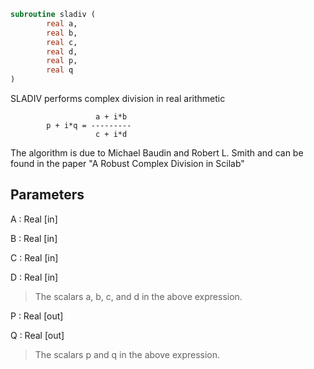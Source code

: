 ```fortran
subroutine sladiv (
		real a,
		real b,
		real c,
		real d,
		real p,
		real q
)
```

 SLADIV performs complex division in  real arithmetic

                       a + i*b
            p + i*q = ---------
                       c + i*d

 The algorithm is due to Michael Baudin and Robert L. Smith
 and can be found in the paper
 "A Robust Complex Division in Scilab"

## Parameters
A : Real [in]

B : Real [in]

C : Real [in]

D : Real [in]
> The scalars a, b, c, and d in the above expression.

P : Real [out]

Q : Real [out]
> The scalars p and q in the above expression.

